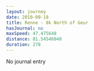 ```yaml
---
layout: journey
date: 2010-09-18
title: Renne - 8k North of Geur
hasJournal: no
maxSpeed: 47.475648
distance: 81.54546048
duration: 278
---
```

No journal entry